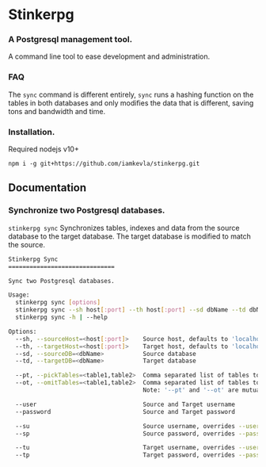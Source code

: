 # Stinkerpg

### A Postgresql management tool.

A command line tool to ease development and administration.

### FAQ



The `sync` command is different entirely, `sync` runs a hashing function on the tables in both databases and only modifies the data that is different, saving tons and bandwidth and time.



### Installation.

Required nodejs v10+

`npm i -g git+https://github.com/iamkevla/stinkerpg.git`

## Documentation


### Synchronize two Postgresql databases.

`stinkerpg sync` Synchronizes tables, indexes and data from the source database to the target database. The target database is modified to match the source.

```bash
Stinkerpg Sync
==============================

Sync two Postgresql databases.

Usage:
  stinkerpg sync [options]
  stinkerpg sync --sh host[:port] --th host[:port] --sd dbName --td dbName
  stinkerpg sync -h | --help

Options:
  --sh, --sourceHost=<host[:port]>    Source host, defaults to 'localhost:21015'
  --th, --targetHost=<host[:port]>    Target host, defaults to 'localhost:21015'
  --sd, --sourceDB=<dbName>           Source database
  --td, --targetDB=<dbName>           Target database

  --pt, --pickTables=<table1,table2>  Comma separated list of tables to sync (whitelist)
  --ot, --omitTables=<table1,table2>  Comma separated list of tables to ignore (blacklist)
                                      Note: '--pt' and '--ot' are mutually exclusive options.

  --user                              Source and Target username
  --password                          Source and Target password

  --su                                Source username, overrides --user
  --sp                                Source password, overrides --password

  --tu                                Target username, overrides --user
  --tp                                Target password, overrides --password
```
